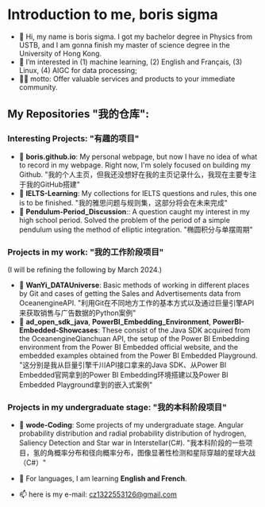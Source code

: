 # Introduction to me, boris sigma
- 👋 Hi, my name is boris sigma. I got my bachelor degree in Physics from USTB, and I am gonna finish my master of science degree in the University of Hong Kong.
- 👀 I’m interested in (1) machine learning, (2) English and Français, (3) Linux, (4) AIGC for data processing;
- 👨‍🚀 motto: Offer valuable services and products to your immediate community.

## My Repositories "我的仓库":
### Interesting Projects: "有趣的项目"
- 🚀 **boris.github.io**: My personal webpage, but now I have no idea of what to record in my webpage. Right now, I'm solely focused on building my Github. "我的个人主页，但我还没想好在我的主页记录什么，我现在主要专注于我的GitHub搭建"
- 🚀 **IELTS-Learning**: My collections for IELTS questions and rules, this one is to be finished. "我的雅思问题与规则集，这部分将会在未来完成"
- 🚀 **Pendulum-Period_Discussion**:: A question caught my interest in my high school period. Solved the problem of the period of a simple pendulum using the method of elliptic integration. "椭圆积分与单摆周期"
### Projects in my work: "我的工作阶段项目"
(I will be refining the following by March 2024.)
- 🚀 **WanYi_DATAUniverse**: Basic methods of working in different places by Git and cases of getting the Sales and Advertisements data from OceanengineAPI. "利用Git在不同地方工作的基本方式以及通过巨量引擎API来获取销售与广告数据的Python案例"
- 🚀 **ad_open_sdk_java**, **PowerBI_Embedding_Environment**, **PowerBI-Embedded-Showcases**: These consist of the Java SDK acquired from the OceanengineQianchuan API, the setup of the Power BI Embedding environment from the Power BI Embedded official website, and the embedded examples obtained from the Power BI Embedded Playground. "这分别是我从巨量引擎千川API接口拿来的Java SDK、从Power BI Embedded官网拿到的Power BI Embedding环境搭建以及Power BI Embedded Playground拿到的嵌入式案例"
### Projects in my undergraduate stage: "我的本科阶段项目"
- 🚀 **wode-Coding**: Some projects of my undergraduate stage. Angular probability distribution and radial probability distribution of hydrogen, Saliency Detection and Star war in Interstellar(C#). "我本科阶段的一些项目，氢的角概率分布和径向概率分布，图像显著性检测和星际穿越的星球大战（C#）"


- 💞️ For languages, I am learning **English and French**.

- 📫 here is my e-mail: cz1322553126@gmail.com

<!---
Boris-Jobs/Boris-Jobs is a ✨ special ✨ repository because its `README.md` (this file) appears on your GitHub profile.
You can click the Preview link to take a look at your changes.
--->
